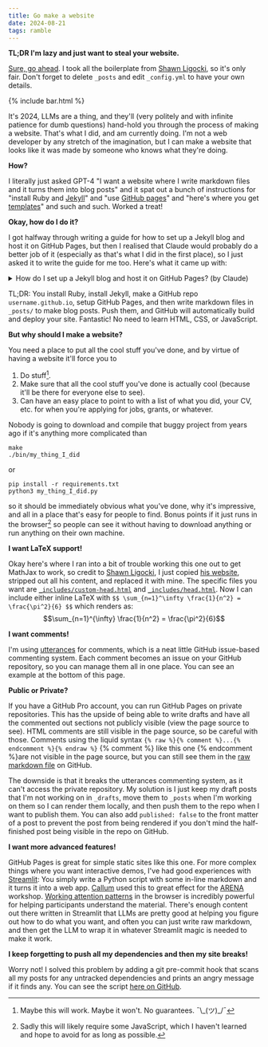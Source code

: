 ```yaml
---
title: Go make a website
date: 2024-08-21
tags: ramble
---
```


**TL;DR I'm lazy and just want to steal your website.**

[Sure, go ahead](https://github.com/davidquarel/davidquarel.github.io). I took all the boilerplate
from [Shawn Ligocki](https://www.sligocki.com/), so it's only fair. Don't forget to delete `_posts`
and edit `_config.yml` to have your own details.


{% include bar.html %}


It's 2024, LLMs are a thing, and they'll (very politely and 
with infinite patience for dumb questions) hand-hold you through the process 
of making a website.
That's what I did, and am currently doing. I'm not a web developer by any 
stretch of the imagination, but I can make a website that looks like it was 
made by someone who knows what they're doing. 


**How?**

I literally just asked 
GPT-4 "I want a website where I write markdown files and it turns them 
into blog posts" and it spat out a bunch of instructions
for "install Ruby and [Jekyll](https://jekyllrb.com/)" and 
"use [GitHub pages](https://pages.github.com/)" and 
"here's where you get [templates](https://jekyllrb.com/docs/themes/)" 
and such and such. Worked a treat!

**Okay, how do I do it?**

I got halfway through writing a guide for how to set up a Jekyll blog and host it on GitHub Pages,
but then I realised that Claude would probably do a better job of it (especially as that's what I did in the first place),
so I just asked it to write the guide for me too. Here's what it came up with:

<details markdown="block">
<summary> How do I set up a Jekyll blog and host it on GitHub Pages? (by Claude) </summary>

0. Be on Linux or Mac. If you're on Windows, consider using [WSL](https://docs.microsoft.com/en-us/windows/wsl/install) (Windows Subsystem for Linux). After setting up WSL, you can follow the Linux instructions.

1. Install Ruby
   * Windows (if not using WSL): [RubyInstaller](https://rubyinstaller.org/)
   * Mac: `brew install ruby`
   * Linux (and WSL): 
     ```
     sudo apt-get update
     sudo apt-get install ruby-full
     ```
   Verify the installation with `ruby --version` and `gem --version`.

2. Install Jekyll and create a new site
   ```
   gem install jekyll bundler
   jekyll new my-awesome-site
   cd my-awesome-site
   bundle exec jekyll serve
   ```
   Then visit `http://localhost:4000` in your browser to see your site.

3. Write a blog post
   * Create a new file in the `_posts/` directory
   * Name it `YYYY-MM-DD-title.md` (e.g., `2024-08-21-my-first-post.md`)
   * Write your post content in Markdown format

4. Preview your changes locally
   * Run `bundle exec jekyll serve`
   * Visit `http://localhost:4000` in your browser
   * The site will automatically update when you save changes to your files

5. Set up GitHub Pages
   * Create a new GitHub repository named `username.github.io` (replace `username` with your GitHub username)
   * Initialize git in your local Jekyll site directory (if not already done):
     ```
     git init
     ```
   * Add your files to git:
     ```
     git add .
     ```
   * Commit your changes:
     ```
     git commit -m "Initial commit"
     ```
   * Connect your local repository to GitHub:
     ```
     git remote add origin https://github.com/username/username.github.io.git
     ```
   * Push your changes to GitHub:
     ```
     git push -u origin main
     ```
     (Use `main` or `master` depending on your default branch name)

6. Configure GitHub Pages
   * Go to your repository on GitHub
   * Click on "Settings" > "Pages" in the left sidebar
   * Under "Source", select the branch you want to use (usually `main` or `master`)
   * Click "Save"

7. Update your site configuration
   * Open `_config.yml` in your local repository
   * Add or update the `url` field:
     ```yaml
     url: "https://username.github.io"
     ```
   * Commit and push these changes:
     ```
     git add _config.yml
     git commit -m "Update config for GitHub Pages"
     git push
     ```

8. Wait for deployment and visit your site
   * GitHub will automatically build and deploy your site (this may take a few minutes)
   * Your site should now be live at `https://username.github.io`

Remember to replace `username` with your actual GitHub username throughout these steps.

</details>

TL;DR: You install Ruby, install Jekyll, make a GitHub repo `username.github.io`, setup GitHub Pages, and then write markdown files in `_posts/` to make blog posts.
Push them, and GitHub will automatically build and deploy your site. Fantastic! No need to learn HTML, CSS, or JavaScript.

<!-- 0. Be on Linux or Mac. If you're on Windows, good luck. 
   I've heard [WSL](https://docs.microsoft.com/en-us/windows/wsl/install) is good,
   and then you can just follow the instructions for Linux, but I haven't tried it.
1. Install Ruby
  * Windows: [RubyInstaller](https://rubyinstaller.org/)
  * Mac: `brew install ruby`
  * Linux: `sudo apt-get install ruby-full`
  Verify this worked with `gem --version`.
2. Copy-paste the boilerplate from [Jekyll](https://jekyllrb.com)
```
gem install jekyll bundler
jekyll new my-awesome-site
cd my-awesome-site
bundle exec jekyll serve~~
```
and then go to `http://localhost:4000` in your browser.
3. Write a blog post in `_posts/` with the format `YYYY-MM-DD-title.md` in markdown.
4. Run `bundle exec jekyll serve` to see your changes locally. It will automatically
    update when you save the file.
5. Make a GitHub repository with the name `username.github.io` and push your changes,
where `username` is your GitHub username. -->


**But why should I make a website?**

You need a place to put all the cool stuff you've done, and by virtue of having 
a website it'll force you to
1. Do stuff[^do_stuff].
2. Make sure that all the cool stuff you've done is actually cool (because 
it'll be there for everyone else to see).
3. Can have an easy place to point to with a list of what you did, your CV, etc.
for when you're applying for jobs, grants, or whatever.

Nobody is going to download and compile that buggy project from years ago 
if it's anything more complicated than 
```
make
./bin/my_thing_I_did
```
or
```
pip install -r requirements.txt
python3 my_thing_I_did.py
```
so it should be immediately obvious what you've done, why it's impressive, 
and all in a place that's easy for people to find.
Bonus points if it just runs in the browser[^javascript] so people can see it without 
having to download anything or run anything on their own machine. 

**I want LaTeX support!**

Okay here's where I ran into a bit of trouble working this one out to get MathJax to work,
so credit to [Shawn Ligocki](https://www.sligocki.com/), I just copied [his website](https://github.com/sligocki/sligocki.github.io),
stripped out all his content, and replaced it with mine. The specific files you want 
are [`_includes/custom-head.html`](https://github.com/sligocki/sligocki.github.io/blob/main/_includes/custom-head.html)
and [`_includes/head.html`](https://github.com/sligocki/sligocki.github.io/blob/main/_includes/head.html). Now I can include either inline LaTeX with `$$ \sum_{n=1}^\infty \frac{1}{n^2} = \frac{\pi^2}{6} $$` which renders as: $$\sum_{n=1}^{\infty} \frac{1}{n^2} = \frac{\pi^2}{6}$$

[^do_stuff]: Maybe this will work. Maybe it won't. No guarantees. ¯\\\_(ツ)\_/¯
[^javascript]: Sadly this will likely require some JavaScript, which I haven't learned and hope to avoid for as long as possible. 

**I want comments!**

I'm using [utterances](https://utteranc.es/) for comments, which is a neat little
GitHub issue-based commenting system. Each comment becomes an issue on your GitHub
repository, so you can manage them all in one place. You can see an example at the bottom of this page.


**Public or Private?**

If you have a GitHub Pro account, you can run GitHub Pages on private repositories.
This has the upside of being able to write drafts and have all the commented out
sections not publicly visible (view the page source to see). HTML comments are still visible
in the page source<!-- like this one! -->, so be careful with those. Comments
using the liquid syntax `{% raw %}{% comment %}...{% endcomment %}{% endraw %}`
{% comment %} like this one {% endcomment %}are not visible in the page source,
but you can still see them in the 
[raw markdown file](https://github.com/davidquarel/davidquarel.github.io/blob/60f7ea6ece718e5e64c69dca590e96b16be73668/_posts/2024-08-21-Make-a-damn-website.md?plain=1#L203) on GitHub.

The downside is that it breaks the utterances commenting system, as it can't
access the private repository. My solution is I just keep my draft posts that I'm
not working on in `_drafts`, move them to `_posts` when I'm working on them so I can render them locally,
and then push them to the repo when I want to publish them. You can also add
`published: false` to the front matter of a post to prevent the post from being
rendered if you don't mind the half-finished post being visible in the repo on GitHub.

**I want more advanced features!**

GitHub Pages is great for simple static sites like this one.
For more complex things where you want interactive demos, I've had good experiences
with [Streamlit](https://streamlit.io/): You simply write a Python script
with some in-line markdown and it turns it into a web app. 
[Callum](https://www.perfectlynormal.co.uk/) used this to
great effect for the [ARENA](https://www.arena.education/) workshop.
[Working attention patterns](https://arena3-chapter1-transformer-interp.streamlit.app/[1.1]_Transformer_from_Scratch#attention) 
in the browser is incredibly powerful
for helping participants understand the material. There's enough content
out there written in Streamlit that LLMs are pretty good at helping you
figure out how to do what you want, and often you can just write raw
markdown, and then get the LLM to wrap it in whatever Streamlit magic
is needed to make it work.

**I keep forgetting to push all my dependencies and then my site breaks!**

Worry not! I solved this problem by adding a git pre-commit hook that
scans all my posts for any untracked dependencies and prints an angry
message if it finds any. You can see the script
[here on GitHub](https://github.com/davidquarel/davidquarel.github.io/blob/main/files/pre-commit.py).
